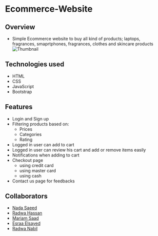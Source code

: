 # Ecommerce-Website
## Overview
* Simple Ecommerce website to buy all kind of products; laptops, fragrances, smaprtphones, fragrances, clothes and skincare products 
![Thumbnail](https://user-images.githubusercontent.com/65567343/223128547-1a59b2c5-c8aa-4edf-9e12-6bb89e859fa4.png)

## Technologies used
* HTML
* CSS
* JavaScript
* Bootstrap
## Features
* Login and Sign up
* Filtering products based on:
  * Prices
  * Categories
  * Rating
* Logged in user can add to cart
* Logged in user can review his cart and add or remove items easily
* Notifications when adding to cart
* Checkout page
  * using credit card
  * using master card
  * using cash
* Contact us page for feedbacks
## Collaborators
* [Nada Saeed](https://github.com/Nada98Sakr)
* [Radwa Hassan](https://github.com/RadwaHassan99)
* [Mariam Saad](https://github.com/MariamSMoustafa)
* [Esraa Elsayed](https://github.com/Esraamohamed0)
* [Radwa Nabil](https://github.com/radwanabil)



